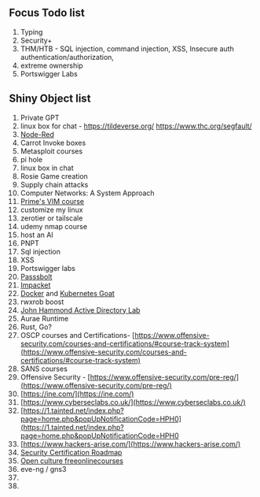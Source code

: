 ## Focus Todo list
1. Typing
2. Security+
3. THM/HTB - SQL injection, command injection, XSS, Insecure auth authentication/authorization, 
4. extreme ownership
5. Portswigger Labs 


## Shiny Object list
1. Private GPT
2. linux box for chat - https://tildeverse.org/ https://www.thc.org/segfault/
3. [Node-Red](https://nodered.org/docs/getting-started/local)
4. Carrot Invoke boxes
5. Metasploit courses
6. pi hole
7. linux box in chat
8. Rosie Game creation
9. Supply chain attacks
10. Computer Networks: A System Approach
11. [Prime's VIM course](https://frontendmasters.com/courses/vim-fundamentals/)
12. customize my linux 
13. zerotier or tailscale
14. udemy nmap course
15. host an AI
16. PNPT
17. Sql injection
18. XSS
19. Portswigger labs
20. [Passsbolt](https://www.passbolt.com/ce/ubuntu)
21. [Impacket](https://latesthackingnews.com/2023/05/22/impacket-cheatsheet-for-penetration-testers/#amp_tf=From%20%251%24s&aoh=16851841473163&csi=0&referrer=https%3A%2F%2Fwww.google.com&ampshare=https%3A%2F%2Flatesthackingnews.com%2F2023%2F05%2F22%2Fimpacket-cheatsheet-for-penetration-testers)
22. [Docker](https://docker-curriculum.com/#introduction) and [Kubernetes Goat](https://madhuakula.com/kubernetes-goat/docs/)
23. rwxrob boost
24. [John Hammond Active Directory Lab](https://www.youtube.com/playlist?list=PL1H1sBF1VAKVoU6Q2u7BBGPsnkn-rajlp)
25. Aurae Runtime
26. Rust, Go?
27. OSCP courses and Certifications- [https://www.offensive-security.com/courses-and-certifications/#course-track-system](https://www.offensive-security.com/courses-and-certifications/#course-track-system)    
28. SANS courses
29. Offensive Security - [https://www.offensive-security.com/pre-reg/](https://www.offensive-security.com/pre-reg/)  
30. [https://ine.com/](https://ine.com/)  
31. [https://www.cyberseclabs.co.uk/](https://www.cyberseclabs.co.uk/)  
32. [https://1.tainted.net/index.php?page=home.php&popUpNotificationCode=HPH0](https://1.tainted.net/index.php?page=home.php&popUpNotificationCode=HPH0
33. [https://www.hackers-arise.com/](https://www.hackers-arise.com/)
34. [Security Certification Roadmap](https://pauljerimy.com/security-certification-roadmap/)
35. [Open culture freeonlinecourses](https://www.openculture.com/freeonlinecourses)
36. eve-ng / gns3
37. 
38. 